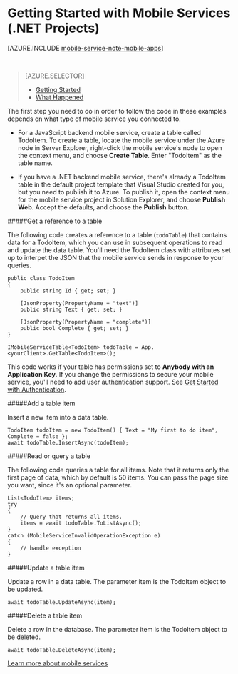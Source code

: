 <properties
	pageTitle="Get Started with a Visual Studio .NET mobile services project (Connected Services) | Microsoft Azure"
	description="How to get started with Azure Mobile Services in a Visual Studio .NET project"
	services="mobile-services"
	documentationCenter=""
	authors="TomArcher"
	manager="douge"
	editor=""/>

<tags
	ms.service="mobile-services"
	ms.workload="mobile"
	ms.tgt_pltfrm="vs-getting-started"
	ms.devlang="dotnet"
	ms.topic="article"
	ms.date="09/17/2015"
	ms.author="tarcher"/>

# Getting Started with Mobile Services (.NET Projects)

[AZURE.INCLUDE [mobile-service-note-mobile-apps](../../includes/mobile-services-note-mobile-apps.md)]

&nbsp;


> [AZURE.SELECTOR]
> - [Getting Started](vs-mobile-services-dotnet-getting-started.md)
> - [What Happened](vs-mobile-services-dotnet-what-happened.md)

The first step you need to do in order to follow the code in these examples depends on what type of mobile service you connected to.

- For a JavaScript backend mobile service, create a table called TodoItem.  To create a table,  locate the mobile service under the Azure node in Server Explorer, right-click the mobile service's node to open the context menu, and choose **Create Table**. Enter "TodoItem" as the table name.

- If you have a .NET backend mobile service, there's already a TodoItem table in the default project template that Visual Studio created for you, but you need to publish it to Azure. To publish it, open the context menu for the mobile service project in Solution Explorer, and choose **Publish Web**. Accept the defaults, and choose the **Publish** button.

#####Get a reference to a table

The following code creates a reference to a table (`todoTable`) that contains data for a TodoItem, which you can use in subsequent operations to read and update the data table. You'll need the TodoItem class with attributes set up to interpet the JSON that the mobile service sends in response to your queries.

	public class TodoItem
    {
        public string Id { get; set; }

        [JsonProperty(PropertyName = "text")]
        public string Text { get; set; }

        [JsonProperty(PropertyName = "complete")]
        public bool Complete { get; set; }
    }

	IMobileServiceTable<TodoItem> todoTable = App.<yourClient>.GetTable<TodoItem>();

This code works if your table has permissions set to **Anybody with an Application Key**. If you change the permissions to secure your mobile service, you'll need to add user authentication support. See [Get Started with Authentication](mobile-services-dotnet-backend-windows-universal-dotnet-get-started-users.md).

#####Add a table item

Insert a new item into a data table.

	TodoItem todoItem = new TodoItem() { Text = "My first to do item", Complete = false };
	await todoTable.InsertAsync(todoItem);

#####Read or query a table

The following code queries a table for all items. Note that it returns only the first page of data, which by default is 50 items. You can pass the page size you want, since it's an optional parameter.

    List<TodoItem> items;
    try
    {
        // Query that returns all items.
        items = await todoTable.ToListAsync();
    }
    catch (MobileServiceInvalidOperationException e)
    {
        // handle exception
    }


#####Update a table item

Update a row in a data table. The parameter item is the TodoItem object to be updated.

	await todoTable.UpdateAsync(item);

#####Delete a table item

Delete a row in the database. The parameter item is the TodoItem object to be deleted.

	await todoTable.DeleteAsync(item);


[Learn more about mobile services](http://azure.microsoft.com/documentation/services/mobile-services/)
